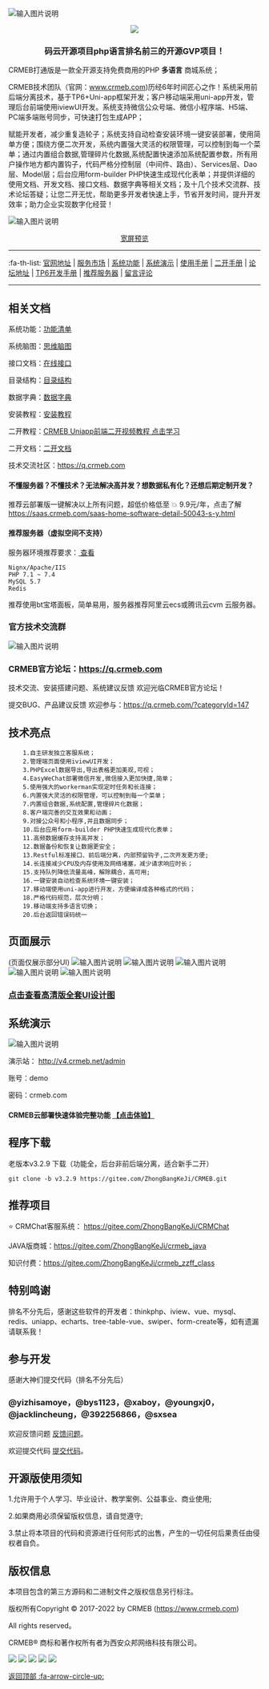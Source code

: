![输入图片说明](readme/pic/gitee.jpg)
<p align="center" >
    <img src="https://images.gitee.com/uploads/images/2021/1109/164354_0aafe3d2_892944.gif" />
</p>

<h3 align="center"> 码云开源项目php语言排名前三的开源GVP项目！</h3> 

 

 CRMEB打通版是一款全开源支持免费商用的PHP **多语言** 商城系统；
 
 CRMEB技术团队（官网：www.crmeb.com)历经6年时间匠心之作！系统采用前后端分离技术，基于TP6+Uni-app框架开发；客户移动端采用uni-app开发，管理后台前端使用iviewUI开发。系统支持微信公众号端、微信小程序端、H5端、PC端多端账号同步，可快速打包生成APP；
 
 赋能开发者，减少重复造轮子；系统支持自动检查安装环境一键安装部署，使用简单方便；围绕方便二次开发，系统内置强大灵活的权限管理，可以控制到每一个菜单；通过内置组合数据,管理碎片化数据,系统配置快速添加系统配置参数，所有用户操作地方都内置钩子，代码严格分控制层（中间件、路由）、Services层、Dao层、Model层；后台应用form-builder PHP快速生成现代化表单；并提供详细的使用文档、开发文档、接口文档、数据字典等相关文档；及十几个技术交流群、技术论坛答疑；让您二开无忧，帮助更多开发者快速上手，节省开发时间，提升开发效率；助力企业实现数字化经营！

![输入图片说明](readme/pic/gitee1.jpg)
<p align="center" >
<a href="https://gitee.com/ZhongBangKeJi/CRMEB/blob/master/README.md"> 宽屏预览 </a>
</p>


- - -

   :fa-th-list:  [官网地址](https://www.crmeb.com)
 | [服务市场](https://s.crmeb.com)
 | [系统功能](https://gitee.com/ZhongBangKeJi/CRMEB#%E7%B3%BB%E7%BB%9F%E5%8A%9F%E8%83%BD)
 | [系统演示](https://gitee.com/ZhongBangKeJi/CRMEB#%E7%B3%BB%E7%BB%9F%E6%BC%94%E7%A4%BA)
 | [使用手册](https://doc.crmeb.com/web/single/crmeb_v4/998)
 | [二开手册](https://gitee.com/ZhongBangKeJi/CRMEB/wikis/%E5%BA%8F%E8%A8%80?sort_id=4100490)
 | [论坛地址](https://q.crmeb.com)
 | [TP6开发手册](https://www.kancloud.cn/manual/thinkphp6_0/content)
 | [推荐服务器](https://promotion.aliyun.com/ntms/yunparter/invite.html?userCode=dligum2z)
 | [留言评论](https://gitee.com/ZhongBangKeJi/CRMEB#%E7%89%88%E6%9D%83%E4%BF%A1%E6%81%AF)
- - -

## 相关文档

系统功能：<a href="https://doc.crmeb.com/web/single/crmeb_v4/1758"  target="_blank">功能清单</a>

系统脑图：<a href="https://doc.crmeb.com/web/single/crmeb_v4/1756"  target="_blank">思维脑图</a>

接口文档：<a href="https://doc.crmeb.com/web/single/crmeb_v4/1760"  target="_blank">在线接口</a>

目录结构：<a href="https://doc.crmeb.com/web/single/crmeb_v4/1129"  target="_blank">目录结构</a>

数据字典：<a href="https://doc.crmeb.com/web/single/crmeb_v4/1130"  target="_blank">数据字典</a>

安装教程：<a href="https://doc.crmeb.com/web/single/crmeb_v4/892"  target="_blank">安装教程</a>

二开教程：<a href="https://ke.qq.com/course/4125326?tuin=5e252c1"  target="_blank">CRMEB Uniapp前端二开视频教程 点击学习</a>

二开文档：<a href="https://gitee.com/ZhongBangKeJi/CRMEB-Min/wikis/%E5%BA%8F%E8%A8%80?sort_id=3303670"  target="_blank">二开文档</a>

技术交流社区：<a href="https://q.crmeb.com"  target="_blank">https://q.crmeb.com

#### 不懂服务器？不懂技术？无法解决高并发？想数据私有化？还想后期定制开发？

推荐云部署版一键解决以上所有问题，超低价格低至 :collision:  9.9元/年，点击了解 https://saas.crmeb.com/saas-home-software-detail-50043-s-y.html

#### 推荐服务器（虚拟空间不支持）

服务器环境推荐要求：<a href="https://promotion.aliyun.com/ntms/yunparter/invite.html?userCode=dligum2z" target="_blank">  查看 </a>

```
Nignx/Apache/IIS
PHP 7.1 ~ 7.4 
MySQL 5.7
Redis
```


推荐使用bt宝塔面板，简单易用，服务器推荐阿里云ecs或腾讯云cvm 云服务器。



### 官方技术交流群
![输入图片说明](readme/pic/image.jpg)
### CRMEB官方论坛：https://q.crmeb.com

技术交流、安装搭建问题、系统建议反馈 欢迎光临CRMEB官方论坛！

提交BUG、产品建议反馈  欢迎参与：https://q.crmeb.com/?categoryId=147


## 技术亮点
~~~
    1.自主研发独立客服系统；
    2.管理端页面使用iviewUI开发；
    3.PHPExcel数据导出,导出表格更加美观,可视；
    4.EasyWeChat部署微信开发,微信接入更加快捷,简单；
    5.使用强大的workerman实现定时任务和长连接；
    6.内置强大灵活的权限管理，可以控制到每一个菜单；
    7.内置组合数据,系统配置,管理碎片化数据；
    8.客户端完善的交互效果和动画；
    9.对接公众号和小程序,并且数据同步；
    10.后台应用form-builder PHP快速生成现代化表单；
    11.高频数据缓存支持高并发；
    12.数据备份和恢复让数据更安全；
    13.Restful标准接口、前后端分离，内部预留钩子,二次开发更方便;
    14.长连接减少CPU及内存使用及网络堵塞，减少请求响应时长；
    15.支持队列降低流量高峰，解除耦合，高可用;
    16.一键安装自动检查系统环境一键安装；
    17.移动端使用uni-app进行开发，方便编译成各种格式的代码；
    18.严格代码规范，层次分明；
    19.移动端支持多语言切换；
    20.后台返回错误码统一
~~~

## 页面展示
(页面仅展示部分UI)
![输入图片说明](readme/pic/gitee开源版详情_01.jpg)
![输入图片说明](readme/pic/gitee开源版详情_02.jpg)
![输入图片说明](readme/pic/gitee开源版详情_03.jpg)
![输入图片说明](readme/pic/gitee开源版详情_04.jpg)
![输入图片说明](readme/pic/gitee开源版详情_05.jpg)
### <a href='http://s.crmeb.com/goods_detail/728' target='_blank'>点击查看高清版全套UI设计图</a>


##  系统演示

![输入图片说明](readme/pic/20公众号.jpg)

演示站： http://v4.crmeb.net/admin  

账号：demo  

密码：crmeb.com

####  CRMEB云部署快速体验完整功能 <a href='https://saas.crmeb.com/' target='_blank'>【点击体验】</a>


## 程序下载 

老版本v3.2.9 下载（功能全，后台非前后端分离，适合新手二开）
```
git clone -b v3.2.9 https://gitee.com/ZhongBangKeJi/CRMEB.git
```

## 推荐项目

 :star: CRMChat客服系统： https://gitee.com/ZhongBangKeJi/CRMChat

JAVA版商城：https://gitee.com/ZhongBangKeJi/crmeb_java

知识付费：https://gitee.com/ZhongBangKeJi/crmeb_zzff_class


## 特别鸣谢

排名不分先后，感谢这些软件的开发者：thinkphp、iview、vue、mysql、redis、uniapp、echarts、tree-table-vue、swiper、form-create等，如有遗漏请联系我！

## 参与开发

感谢大神们提交代码（排名不分先后）

### @yizhisamoye，@bys1123，@xaboy，@youngxj0，@jacklincheung，@392256866，@sxsea

欢迎反馈问题 [反馈问题](https://gitee.com/ZhongBangKeJi/CRMEB/issues)。

欢迎提交代码 [提交代码](https://gitee.com/ZhongBangKeJi/CRMEB/pulls)。

## 开源版使用须知

1.允许用于个人学习、毕业设计、教学案例、公益事业、商业使用;

2.如果商用必须保留版权信息，请自觉遵守;

3.禁止将本项目的代码和资源进行任何形式的出售，产生的一切任何后果责任由侵权者自负。

## 版权信息


本项目包含的第三方源码和二进制文件之版权信息另行标注。

版权所有Copyright © 2017-2022 by CRMEB (https://www.crmeb.com)

All rights reserved。

CRMEB® 商标和著作权所有者为西安众邦网络科技有限公司。

![](readme/pic/gitee打通版-横.jpg)
[![](readme/pic/1思维脑图功能清单.jpg)](http://s.crmeb.com/goods_detail/730)
[![](readme/pic/2高清UI设计图.jpg)](http://s.crmeb.com/goods_detail/728)
[![](readme/pic/3前后端接口文档.jpg)](http://s.crmeb.com/goods_detail/729)
[![](readme/pic/4PC端前端模板.jpg)](http://s.crmeb.com/goods_detail/711)

[返回顶部 :fa-arrow-circle-up: ](https://gitee.com/ZhongBangKeJi/CRMEB#%E9%A1%B9%E7%9B%AE%E4%BB%8B%E7%BB%8D)

